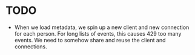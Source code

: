 TODO
====

* When we load metadata, we spin up a new client and new connection for each person.
  For long lists of events, this causes 429 too many events.  We need to somehow
  share and reuse the client and connections.
